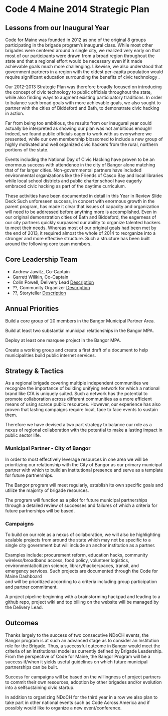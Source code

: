 Code 4 Maine 2014 Strategic Plan
================================

Lessons from our Inaugural Year
-------------------------------

Code for Maine was founded in 2012 as one of the original 8 groups participating in the brigade
program’s inaugural class. While most other brigades were centered around a single city, we
realized very early on that most of our participants were drawn from a broad region throughout
the state and that a regional effort would be necessary even if it made achievable goals much
more challenging. Likewise, we also understood that government partners in a region with the
oldest per-capita population would require significant education surrounding the benefits of
civic technology .

Our 2012-2013 Strategic Plan was therefore broadly focused on introducing the concept of
civic technology to public officials throughout the state, while also finding ways to augment
existing participatory traditions. In order to balance such broad goals with more achievable goals,
we also sought to partner with the cities of Biddeford and Bath, to demonstrate civic hacking in
action.

Far from being too ambitious, the results from our inaugural year could actually be interpreted
as showing our plan was not ambitious enough! Indeed, we found public officials eager to work
with us everywhere we presented, while our own membership blossomed to include a new
group of highly motivated and well organized civic hackers from the rural, northern portions of
the state.

Events including the National Day of Civic Hacking have proven to be an enormous success with
attendence in the city of Bangor alone matching that of far larger cities. Non-governmental
partners have included environmental organizations like the Friends of Casco Bay and local
libraries while local school districts and public charter school have eagerly embraced civic hacking
as part of the daytime curriculum.

These activities have been documented in detail in this Year in Review Slide Deck
Such unforeseen success, in concert with enormous growth in the parent program, has made it
clear that issues of capacity and organization will need to be addressed before anything more is
accomplished. Even in our original demonstration cities of Bath and Biddeford, the eagerness of
our city partners quickly surpassed our ability to organize talented hackers to meet their needs.
Whereas most of our original goals had been met by the end of 2013, it required almost the
whole of 2014 to reorganize into a stronger and more effective structure. Such a structure has
been built around the following core team members.


Core Leadership Team
--------------------

  * Andrew Jawitz, Co-Captain
  * Garrett Wilikin, Co-Captain
  * Colin Powell, Delivery Lead [Description](http://goo.gl/dCfkpZ)
  * ??,  Community Organizer [Description](http://goo.gl/U1YJik)
  * ??, Storyteller [Description](http://goo.gl/QmuRsp)

Annual Priorities
-----------------

Build a core group of 20 members in the Bangor Municipal Partner Area.

Build at least two substantial municipal relationships in the Bangor MPA.

Deploy at least one marquee project in the Bangor MPA.

Create a working group and create a first draft of a document to help municipalities build public internet services.

Strategy & Tactics
------------------

As a regional brigade covering multiple independent communities we recognize the importance 
of building unifying network for which a national brand like CfA is uniquely suited. Such a network 
has the potential to promote collaboration across different communities as a more efficient  
means of using scarce public resources.  However, our experience has also proven that 
lasting campaigns require local, face to face events to sustain them. 
 
Therefore we have devised a two part strategy to balance our role as a nexus of regional 
collaboration with the potential to make a lasting impact in public sector life. 

### Municipal Partner - City of Bangor

In order to most effectively leverage resources in one area we will be prioritizing our 
relationship with the City of Bangor as our primary municipal partner with which to build an 
institutional presence and serve as a template for future partnerships.  

The Bangor program will meet regularly, establish its own specific goals and utilize the majority 
of brigade resources.   

The program will function as a pilot for future municipal partnerships through a detailed review 
of successes and failures of which a criteria for future partnerships will be based.   
 
### Campaigns

To build on our role as a nexus of collaboration, we will also be highlighting scalable projects 
from around the state which may not be specific to a single city government but will include an 
anchor institution as a partner.  

Examples include: procurement reform, education hacks, community wireless/broadband access, 
food policy, volunteer logistics, environmental/citizen science, library/hackerspaces, transit, 
and emergency services.  Such projects are documented through the Code for Maine Dashboard  
and will be prioritized according to a criteria including group participation and partner 
commitment.  

A project pipeline beginning with a brainstorming hackpad and leading to a github repo, 
project wiki and top billing on the website will be managed by the Delivery Lead. 

Outcomes
--------

Thanks largely to the success of two consecutive NDoCH events, the Bangor program is at 
such an advanced stage as to consider an Institution role for the Brigade.  Thus, a successful 
outcome in Bangor would meet the criteria of an Institutional model as currently defined by 
Brigade Leadership.  From the perspective of Code for Maine, the Bangor Program will be a 
success if/when it yields useful guidelines on which future municipal partnerships can be built. 

Success for campaigns will be based on the willingness of project partners to commit their own 
resources, adoption by other brigades and/or evolution into a self­sustaining civic startup.  

In addition to organizing NDoCH for the third year in a row we also plan to take part in other 
national events such as Code Across America and if possibly would like to organize a new 
event/conference. 

